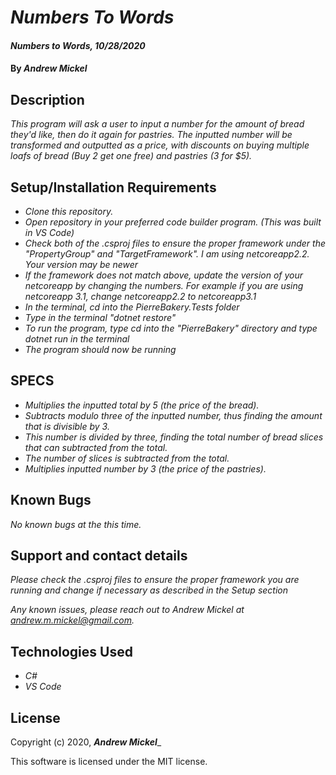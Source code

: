 # _Numbers To Words_

#### _Numbers to Words, 10/28/2020_

#### By _Andrew Mickel_

## Description

_This program will ask a user to input a number for the amount of bread they'd like, then do it again for pastries. The inputted number will be transformed and outputted as a price, with discounts on buying multiple loafs of bread (Buy 2 get one free) and pastries (3 for $5)._

## Setup/Installation Requirements

* _Clone this repository._
* _Open repository in your preferred code builder program. (This was built in VS Code)_
* _Check both of the .csproj files to ensure the proper framework under the "PropertyGroup" and "TargetFramework". I am using netcoreapp2.2. Your version may be newer_
* _If the framework does not match above, update the version of your netcoreapp by changing the numbers. For example if you are using netcoreapp 3.1, change netcoreapp2.2 to netcoreapp3.1_
* _In the terminal, cd into the PierreBakery.Tests folder_
* _Type in the terminal "dotnet restore"_
* _To run the program, type cd into the "PierreBakery" directory and type dotnet run in the terminal_
* _The program should now be running_

## SPECS

* _Multiplies the inputted total by 5 (the price of the bread)._
* _Subtracts modulo three of the inputted number, thus finding the amount that is divisible by 3._
* _This number is divided by three, finding the total number of bread slices that can subtracted from the total._
* _The number of slices is subtracted from the total._
* _Multiplies inputted number by 3 (the price of the pastries)._

## Known Bugs

_No known bugs at the this time._

## Support and contact details

_Please check the .csproj files to ensure the proper framework you are running and change if necessary as described in the Setup section_

_Any known issues, please reach out to Andrew Mickel at andrew.m.mickel@gmail.com._

## Technologies Used

* _C#_
* _VS Code_

## License

Copyright (c) 2020, **_Andrew Mickel_**_

This software is licensed under the MIT license.